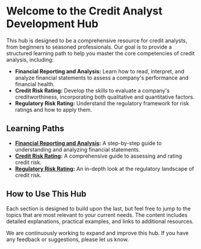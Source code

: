 # Welcome to the Credit Analyst Development Hub

This hub is designed to be a comprehensive resource for credit analysts, from beginners to seasoned professionals. Our goal is to provide a structured learning path to help you master the core competencies of credit analysis, including:

*   **Financial Reporting and Analysis:** Learn how to read, interpret, and analyze financial statements to assess a company's performance and financial health.
*   **Credit Risk Rating:** Develop the skills to evaluate a company's creditworthiness, incorporating both qualitative and quantitative factors.
*   **Regulatory Risk Rating:** Understand the regulatory framework for risk ratings and how to apply them.

## Learning Paths

*   **[Financial Reporting and Analysis](./fra/index.md):** A step-by-step guide to understanding and analyzing financial statements.
*   **[Credit Risk Rating](./pd/index.md):** A comprehensive guide to assessing and rating credit risk.
*   **[Regulatory Risk Rating](./rr/index.md):** An in-depth look at the regulatory landscape of credit risk.

## How to Use This Hub

Each section is designed to build upon the last, but feel free to jump to the topics that are most relevant to your current needs. The content includes detailed explanations, practical examples, and links to additional resources.

We are continuously working to expand and improve this hub. If you have any feedback or suggestions, please let us know.
